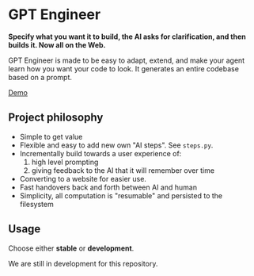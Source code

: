 # GPT Engineer


**Specify what you want it to build, the AI asks for clarification, and then builds it. Now all on the Web.**

GPT Engineer is made to be easy to adapt, extend, and make your agent learn how you want your code to look. It generates an entire codebase based on a prompt.

[Demo](https://twitter.com/antonosika/status/1667641038104674306)

## Project philosophy

- Simple to get value
- Flexible and easy to add new own "AI steps". See `steps.py`.
- Incrementally build towards a user experience of:
  1. high level prompting
  2. giving feedback to the AI that it will remember over time
- Converting to a website for easier use.
- Fast handovers back and forth between AI and human
- Simplicity, all computation is "resumable" and persisted to the filesystem

## Usage

Choose either **stable** or **development**.

We are still in development for this repository.
